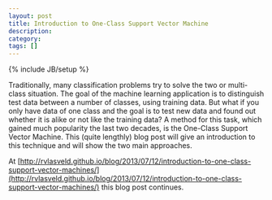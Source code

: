 ```yaml
---
layout: post
title: Introduction to One-Class Support Vector Machine
description: 
category: 
tags: []
---
```

{% include JB/setup %}

Traditionally, many classification problems try to solve the two or multi-
class situation. The goal of the machine learning application is to
distinguish test data between a number of classes, using training data. But
what if you only have data of one class and the goal is to test new data and
found out whether it is alike or not like the training data? A method for this
task, which gained much popularity the last two decades, is the One-Class
Support Vector Machine. This (quite lengthly) blog post will give an
introduction to this technique and will show the two main approaches.

At [http://rvlasveld.github.io/blog/2013/07/12/introduction-to-one-class-support-vector-machines/](http://rvlasveld.github.io/blog/2013/07/12/introduction-to-one-class-support-vector-machines/) this blog post continues.


